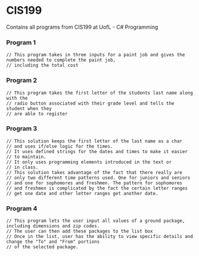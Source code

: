 # CIS199
Contains all programs from CIS199 at UofL - C# Programming

### Program 1
    // This program takes in three inputs for a paint job and gives the numbers needed to complete the paint job,
    // including the total cost
    
### Program 2
    // This program takes the first letter of the students last name along with the 
    // radio button associated with their grade level and tells the student when they
    // are able to register
    
### Program 3
    // This solution keeps the first letter of the last name as a char
    // and uses if/else logic for the times.
    // It uses defined strings for the dates and times to make it easier
    // to maintain.
    // It only uses programming elements introduced in the text or
    // in class.
    // This solution takes advantage of the fact that there really are
    // only two different time patterns used. One for juniors and seniors
    // and one for sophomores and freshmen. The pattern for sophomores
    // and freshmen is complicated by the fact the certain letter ranges
    // get one date and other letter ranges get another date.

### Program 4
    // This program lets the user input all values of a ground package, including dimensions and zip codes.
    // The user can then add these packages to the list box
    // Once in the list, user has the ability to view specific details and change the "To" and "From" portions 
    // of the selected package.
